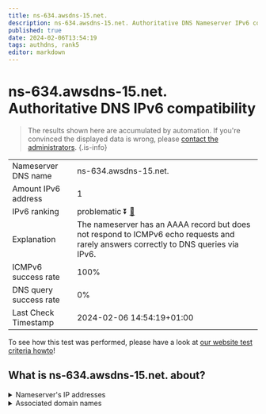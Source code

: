 ```yaml
---
title: ns-634.awsdns-15.net.
description: ns-634.awsdns-15.net. Authoritative DNS Nameserver IPv6 compatibility
published: true
date: 2024-02-06T13:54:19
tags: authdns, rank5
editor: markdown
---
```


# ns-634.awsdns-15.net. Authoritative DNS IPv6 compatibility

> The results shown here are accumulated by automation. If you're convinced the displayed data is wrong, please [contact the administrators](/howto/chat). 
{.is-info}




|   |   |
| - | - |
| Nameserver DNS name | ns-634.awsdns-15.net.
| Amount IPv6 address | 1
| IPv6 ranking | problematic :arrow_double_down: [🔗](/howto/ranking) |
| Explanation | The nameserver has an AAAA record but does not respond to ICMPv6 echo requests and rarely answers correctly to DNS queries via IPv6. |
| ICMPv6 success rate | 100%|
| DNS query success rate | 0% |
| Last Check Timestamp | 2024-02-06 14:54:19+01:00 |

To see how this test was performed, please have a look at [our website test criteria howto](/howto/testcriteria/authdns)!


## What is ns-634.awsdns-15.net. about?




<details>
<summary>Nameserver's IP addresses</summary>

2600:9000:5302:7a00::1

</details>



<details>
<summary>Associated domain names</summary>

www.hannover-rueck.de

</details>
